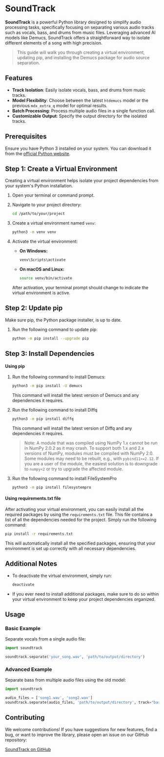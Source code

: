 # SoundTrack

**SoundTrack** is a powerful Python library designed to simplify audio processing tasks, specifically focusing on separating various audio tracks such as vocals, bass, and drums from music files. Leveraging advanced AI models like Demucs, SoundTrack offers a straightforward way to isolate different elements of a song with high precision.

>This guide will walk you through creating a virtual environment, updating pip, and installing the Demucs package for audio source separation.

## Features
- **Track Isolation**: Easily isolate vocals, bass, and drums from music tracks.
- **Model Flexibility**: Choose between the latest `htdemucs` model or the previous `mdx_extra_q` model for optimal results.
- **Batch Processing**: Process multiple audio files in a single function call.
- **Customizable Output**: Specify the output directory for the isolated tracks.


## Prerequisites

Ensure you have Python 3 installed on your system. You can download it from the [official Python website](https://www.python.org/downloads/).

## Step 1: Create a Virtual Environment

Creating a virtual environment helps isolate your project dependencies from your system's Python installation.

1. Open your terminal or command prompt.
2. Navigate to your project directory:

   ```sh
   cd /path/to/your/project
   ```

3. Create a virtual environment named `venv`:

   ```sh
   python3 -m venv venv
   ```

4. Activate the virtual environment:

   - **On Windows:**

     ```sh
     venv\Scripts\activate
     ```

   - **On macOS and Linux:**

     ```sh
     source venv/bin/activate
     ```

   After activation, your terminal prompt should change to indicate the virtual environment is active.

## Step 2: Update pip

Make sure pip, the Python package installer, is up to date.

1. Run the following command to update pip:

   ```sh
   python -m pip install --upgrade pip
   ```

## Step 3: Install Dependencies

#### Using pip

1. Run the following command to install Demucs:

   ```sh
   python3 -m pip install -U demucs
   ```

	This command will install the latest version of Demucs and any dependencies it requires.

2. Run the following command to install Diffq

	```sh
	python3 -m pip install diffq
	```

	This command will install the latest version of Diffq and any dependencies it requires.

	> Note: A module that was compiled using NumPy 1.x cannot be run in NumPy 2.0.2 as it may crash. To support both 1.x and 2.x versions of NumPy, modules must be compiled with NumPy 2.0. Some modules may need to be rebuilt, e.g., with `pybind11>=2.12`. If you are a user of the module, the easiest solution is to downgrade to `numpy<2` or try to upgrade the affected module.

3. Run the following command to install FileSystemPro
	
	```sh
	python3 -m pip install filesystempro
	```

#### Using requirements.txt file
After activating your virtual environment, you can easily install all the required packages by using the `requirements.txt` file. This file contains a list of all the dependencies needed for the project. Simply run the following command:

```sh
pip install -r requirements.txt
```

This will automatically install all the specified packages, ensuring that your environment is set up correctly with all necessary dependencies.

## Additional Notes

- To deactivate the virtual environment, simply run:

  ```sh
  deactivate
  ```

- If you ever need to install additional packages, make sure to do so within your virtual environment to keep your project dependencies organized.

## Usage

### Basic Example
Separate vocals from a single audio file:

```python
import soundtrack

soundtrack.separate('your_song.wav', 'path/to/output/directory')
```

### Advanced Example
Separate bass from multiple audio files using the old model:

```python
import soundtrack

audio_files = ['song1.wav', 'song2.wav']
soundtrack.separate(audio_files, 'path/to/output/directory', track="bass", use_old_model=True)
```

## Contributing

We welcome contributions! If you have suggestions for new features, find a bug, or want to improve the library, please open an issue on our GitHub repository:

[SoundTrack on GitHub](https://github.com/Hbisneto/SoundTrack)

